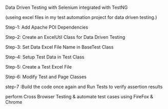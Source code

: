 Data Driven Testing with Selenium integrated with TestNG 

(useing excel files in my test automation project for data driven testing.)

Step-1: Add Apache POI Dependencies


Step-2: Create an ExcelUtil Class for Data Driven Testing


Step-3: Set Data Excel File Name in BaseTest Class


Step-4: Setup Test Data in Test Class


Step-5: Create a Test Excel File


Step-6: Modify Test and Page Classes


step-7 :Build the code once again and Run Tests to verify assertion results


 perform Cross Browser Testing & automate test cases using  FireFox & Chrome
